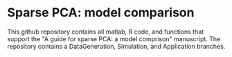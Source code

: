 # Sparse PCA: model comparison

This github repository contains all matlab, R code, and functions that support the "A guide for sparse PCA: a model comprison" manuscript. The repository contains a DataGeneration, Simulation, and Application branches.

